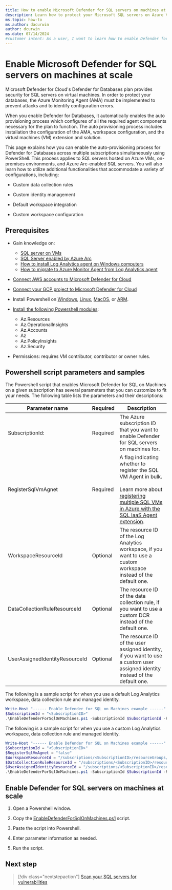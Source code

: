```yaml
---
title: How to enable Microsoft Defender for SQL servers on machines at scale
description: Learn how to protect your Microsoft SQL servers on Azure VMs, on-premises, and in hybrid and multicloud environments with Microsoft Defender for Cloud at scale.
ms.topic: how-to
ms.author: dacurwin
author: dcurwin
ms.date: 07/14/2024
#customer intent: As a user, I want to learn how to enable Defender for SQL servers at scale so that I can protect my SQL servers efficiently.
---
```


# Enable Microsoft Defender for SQL servers on machines at scale

Microsoft Defender for Cloud's Defender for Databases plan provides security for SQL servers on virtual machines. In order to protect your databases, the Azure Monitoring Agent (AMA) must be implemented to prevent attacks and to identify configuration errors. 

When you enable Defender for Databases, it automatically enables the auto provisioning process which configures of all the required agent components necessary for the plan to function. The auto provisioning process includes installation the configuration of the AMA, workspace configuration, and the virtusl machines (VM) extension and solution.

This page explains how you can enable the auto-provisioning process for Defender for Databases across multiple subscriptions simultaneously using PowerShell. This process applies to SQL servers hosted on Azure VMs, on-premises environments, and Azure Arc-enabled SQL servers. You will also learn how to utilize additional functionalities that accommodate a variety of configurations, including:

- Custom data collection rules

- Custom identity management 

- Default workspace integration 

- Custom workspace configuration

## Prerequisites

- Gain knowledge on: 
    - [SQL server on VMs](https://azure.microsoft.com/products/virtual-machines/sql-server/)
    - [SQL Server enabled by Azure Arc](/sql/sql-server/azure-arc/overview?view=sql-server-ver16)
    - [How to install Log Analytics agent on Windows computers](../azure-monitor/agents/agent-windows.md)
    - [How to migrate to Azure Monitor Agent from Log Analytics agent](../azure-monitor/agents/azure-monitor-agent-migration.md)

- [Connect AWS accounts to Microsoft Defender for Cloud](quickstart-onboard-aws.md)
- [Connect your GCP project to Microsoft Defender for Cloud](quickstart-onboard-gcp.md)

- Install Powershell on [Windows](/powershell/scripting/install/installing-powershell-on-windows?view=powershell-7.4), [Linux](/powershell/scripting/install/installing-powershell-on-linux?view=powershell-7.4), [MacOS](/powershell/scripting/install/installing-powershell-on-macos?view=powershell-7.4), or [ARM](/powershell/scripting/install/powershell-on-arm?view=powershell-7.4).
- [Install the following Powershell modules](/powershell/module/powershellget/install-module?view=powershellget-3.x):
    - Az.Resources
    - Az.OperationalInsights
    - Az.Accounts
    - Az
    - Az.PolicyInsights
    - Az.Security

- Permissions: requires VM contributor, contributor or owner rules.

## Powershell script parameters and samples

The Powershell script that enables Microsoft Defender for SQL on Machines on a given subscription has several parameters that you can customize to fit your needs. The following table lists the parameters and their descriptions:

| Parameter name | Required | Description |
|--|--|--|
| SubscriptionId: | Required | The Azure subscription ID that you want to enable Defender for SQL servers on machines for. |
| RegisterSqlVmAgnet | Required | A flag indicating whether to register the SQL VM Agent in bulk. <br><br> Learn more about [registering multiple SQL VMs in Azure with the SQL IaaS Agent extension](/azure/azure-sql/virtual-machines/windows/sql-agent-extension-manually-register-vms-bulk?view=azuresql). |
| WorkspaceResourceId | Optional | The resource ID of the Log Analytics workspace, if you want to use a custom workspace instead of the default one. |
| DataCollectionRuleResourceId | Optional | The resource ID of the data collection rule, if you want to use a custom DCR instead of the default one. |
| UserAssignedIdentityResourceId | Optional | The resource ID of the user assigned identity, if you want to use a custom user assigned identity instead of the default one. |

The following is a sample script for when you use a default Log Analytics workspace, data collection rule and managed identity.

```powershell
Write-Host "------ Enable Defender for SQL on Machines example ------" 
$SubscriptionId = "<SubscriptionID>"
.\EnableDefenderForSqlOnMachines.ps1 -SubscriptionId $SubscriptionId -RegisterSqlVmAgnet $RegisterSqlVmAgnet 
```

The following is a sample script for when you use a custom Log Analytics workspace, data collection rule and managed identity.

```powershell
Write-Host "------ Enable Defender for SQL on Machines example ------" 
$SubscriptionId = "<SubscriptionID>" 
$RegisterSqlVmAgnet = "false" 
$WorkspaceResourceId = "/subscriptions/<SubscriptionID>/resourceGroups/someResourceGroup/providers/Microsoft.OperationalInsights/workspaces/someWorkspace" 
$DataCollectionRuleResourceId = "/subscriptions/<SubscriptionID>/resourceGroups/someOtherResourceGroup/providers/Microsoft.Insights/dataCollectionRules/someDcr" 
$UserAssignedIdentityResourceId = "/subscriptions/<SubscriptionID>/resourceGroups/someElseResourceGroup/providers/Microsoft.ManagedIdentity/userAssignedIdentities/someManagedIdentity" 
.\EnableDefenderForSqlOnMachines.ps1 -SubscriptionId $SubscriptionId -RegisterSqlVmAgnet $RegisterSqlVmAgnet -WorkspaceResourceId $WorkspaceResourceId -DataCollectionRuleResourceId $DataCollectionRuleResourceId -UserAssignedIdentityResourceId $UserAssignedIdentityResourceId
```

## Enable Defender for SQL servers on machines at scale


1. Open a Powershell window.

1. Copy the [EnableDefenderForSqlOnMachines.ps1](https://github.com/Azure/Microsoft-Defender-for-Cloud/blob/fd04330a79a4bcd48424bf7a4058f44216bc40e4/Powershell%20scripts/Enable%20Defender%20for%20SQL%20servers%20on%20machines/EnableDefenderForSqlOnMachines.ps1) script.

1. Paste the script into Powershell.

1. Enter parameter information as needed.

1. Run the script. 

## Next step

> [!div class="nextstepaction"]
> [Scan your SQL servers for vulnerabilities](defender-for-sql-on-machines-vulnerability-assessment.md)
